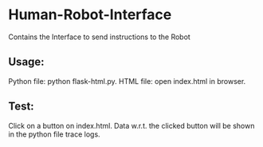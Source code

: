# Human-Robot-Interface
Contains the Interface to send instructions to the Robot

## Usage:
Python file: python flask-html.py. 
HTML file: open index.html in browser. 


## Test:
Click on a button on index.html. 
Data w.r.t. the clicked button will be shown in the python file trace logs. 
